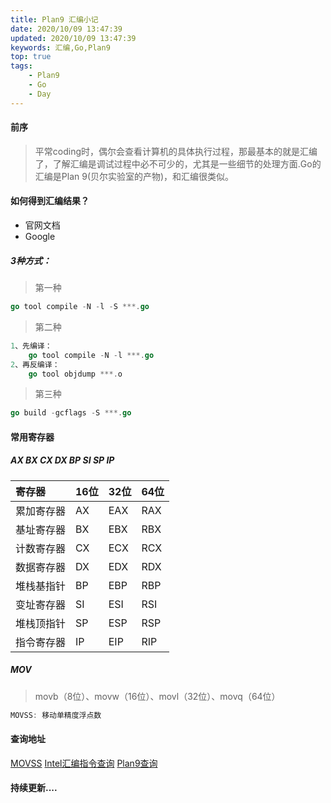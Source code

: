 ```yaml
---
title: Plan9 汇编小记
date: 2020/10/09 13:47:39
updated: 2020/10/09 13:47:39
keywords: 汇编,Go,Plan9
top: true
tags:
    - Plan9
    - Go
    - Day
---
```

#### 前序
>平常coding时，偶尔会查看计算机的具体执行过程，那最基本的就是汇编了，了解汇编是调试过程中必不可少的，尤其是一些细节的处理方面.Go的汇编是Plan 9(贝尔实验室的产物)，和汇编很类似。
#### 如何得到汇编结果？

* 官网文档
* Google

##### 3种方式：
>第一种
<!-- more -->
```go
go tool compile -N -l -S ***.go
```
>第二种

```go
1、先编译：
    go tool compile -N -l ***.go
2、再反编译：
    go tool objdump ***.o
```

>第三种

```go
go build -gcflags -S ***.go
```


#### 常用寄存器
##### AX BX CX DX BP SI SP IP

|寄存器|16位|32位|64位|
|:----|:----|:----|:----|
|累加寄存器|AX|EAX|RAX|
|基址寄存器|BX|EBX|RBX|
|计数寄存器|CX|ECX|RCX|
|数据寄存器|DX|EDX|RDX|
|堆栈基指针|BP|EBP|RBP|
|变址寄存器|SI|ESI|RSI|
|堆栈顶指针|SP|ESP|RSP|
|指令寄存器|IP|EIP|RIP|

##### MOV

>movb（8位）、movw（16位）、movl（32位）、movq（64位）

```go
MOVSS: 移动单精度浮点数
```

#### 查询地址

[MOVSS](https://c9x.me/x86/html/file_module_x86_id_205.html)
[Intel汇编指令查询](https://www.felixcloutier.com/x86/index.html)
[Plan9查询](https://plan9.io/sources/contrib/ericvh/go-plan9/src/pkg/runtime/slice.c)

#### 持续更新....